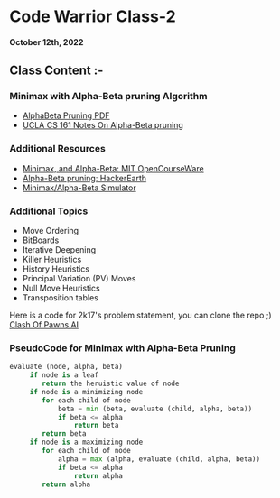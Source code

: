 # Code Warrior Class-2

#### October 12th, 2022

## Class Content :-

### Minimax with Alpha-Beta pruning Algorithm

- [AlphaBeta Pruning PDF](alphabetapruning.pdf)
- [UCLA CS 161 Notes On Alpha-Beta pruning](http://web.cs.ucla.edu/~rosen/161/notes/alphabeta.html)

### Additional Resources
- [Minimax, and Alpha-Beta: MIT OpenCourseWare](https://www.youtube.com/watch?v=STjW3eH0Cik)
- [Alpha-Beta pruning: HackerEarth](https://www.hackerearth.com/blog/artificial-intelligence/minimax-algorithm-alpha-beta-pruning/)
- [Minimax/Alpha-Beta Simulator](https://raphsilva.github.io/utilities/minimax_simulator/)

### Additional Topics
- Move Ordering
- BitBoards
- Iterative Deepening
- Killer Heuristics
- History Heuristics
- Principal Variation (PV) Moves
- Null Move Heuristics
- Transposition tables

Here is a code for 2k17's problem statement, you can clone the repo ;)
[Clash Of Pawns AI](https://github.com/Abhey/Clash-Of-Pawn-AI)

### PseudoCode for Minimax with Alpha-Beta Pruning

```python
evaluate (node, alpha, beta)
     if node is a leaf
        return the heruistic value of node
     if node is a minimizing node
        for each child of node
            beta = min (beta, evaluate (child, alpha, beta))
            if beta <= alpha
                return beta
        return beta
     if node is a maximizing node
        for each child of node
            alpha = max (alpha, evaluate (child, alpha, beta))
            if beta <= alpha
                return alpha
        return alpha
```
